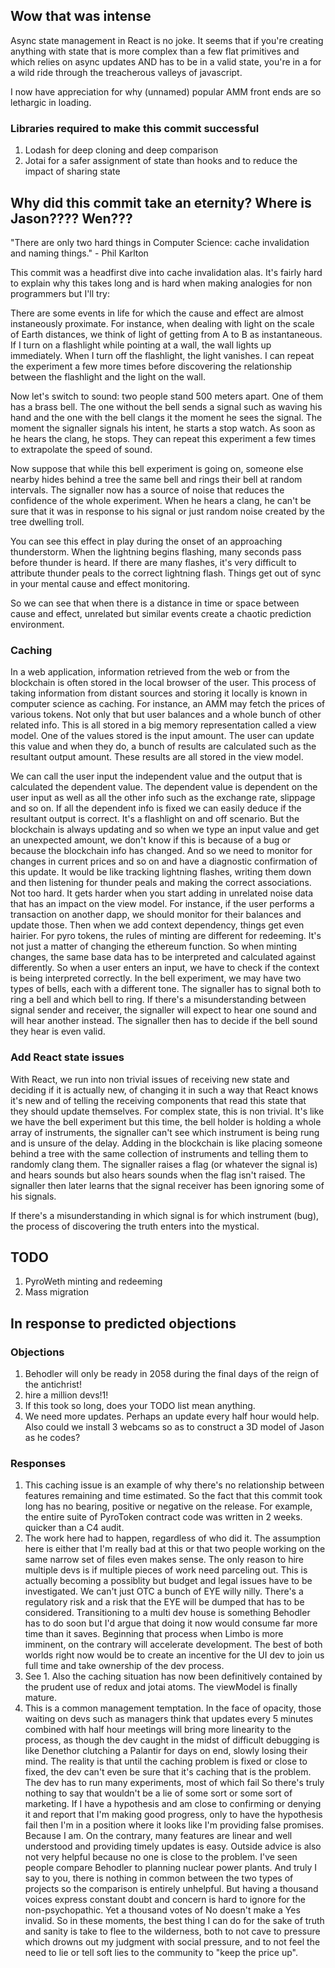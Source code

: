 ## Wow that was intense
Async state management in React is no joke. It seems that if you're creating anything with state that is more complex than a few flat primitives and which relies on async updates AND has to be in a valid state, you're in a for a wild ride through the treacherous valleys of javascript.

I now have appreciation for why (unnamed) popular AMM front ends are so lethargic in loading.

### Libraries required to make this commit successful
1. Lodash for deep cloning and deep comparison
2. Jotai for a safer assignment of state than hooks and to reduce the impact of sharing state

## Why did this commit take an eternity? Where is Jason???? Wen???

"There are only two hard things in Computer Science: cache invalidation and naming things." - Phil Karlton

This commit was a headfirst dive into cache invalidation alas. It's fairly hard to explain why this takes long and is hard when making analogies for non programmers but I'll try:

There are some events in life for which the cause and effect are almost instaneously proximate. For instance, when dealing with light on the scale of Earth distances, we think of light of getting from A to B as instantaneous. If I turn on a flashlight while pointing at a wall, the wall lights up immediately. When I turn off the flashlight, the light vanishes. I can repeat the experiment a few more times before discovering the relationship between the flashlight and the light on the wall.

Now let's switch to sound: two people stand 500 meters apart. One of them has a brass bell. The one without the bell sends a signal such as waving his hand and the one with the bell clangs it the moment he sees the signal. The moment the signaller signals his intent, he starts a stop watch. As soon as he hears the clang, he stops. They can repeat this experiment a few times to extrapolate the speed of sound.

Now suppose that while this bell experiment is going on, someone else nearby hides behind a tree the same bell and rings their bell at random intervals. The signaller now has a source of noise that reduces the confidence of the whole experiment. When he hears a clang, he can't be sure that it was in response to his signal or just random noise created by the tree dwelling troll.

You can see this effect in play during the onset of an approaching thunderstorm. When the lightning begins flashing, many seconds pass before thunder is heard. If there are many flashes, it's very difficult to attribute thunder peals to the correct lightning flash. Things get out of sync in your mental cause and effect monitoring.

So we can see that when there is a distance in time or space between cause and effect, unrelated but similar events create a chaotic prediction environment.

### Caching
In a web application, information retrieved from the web or from the blockchain is often stored in the local browser of the user. This process of taking information from distant sources and storing it locally is known in computer science as caching. For instance, an AMM may fetch the prices of various tokens. Not only that but user balances and a whole bunch of other related info. This is all stored in a big memory representation called a view model.
One of the values stored is the input amount. The user can update this value and when they do, a bunch of results are calculated such as the resultant output amount. These results are all stored in the view model.

We can call the user input the independent value and the output that is calculated the dependent value. The dependent value is dependent on the user input as well as all the other info such as the exchange rate, slippage and so on. If all the dependent info is fixed we can easily deduce if the resultant output is correct. It's a flashlight on and off scenario. But the blockchain is always updating and so when we type an input value and get an unexpected amount, we don't know if this is because of a bug or because the blockchain info has changed. And so we need to monitor for changes in current prices and so on and have a diagnostic confirmation of this update. It would be like tracking lightning flashes, writing them down and then listening for thunder peals and making the correct associations. Not too hard. 
It gets harder when you start adding in unrelated noise data that has an impact on the view model. For instance, if the user performs a transaction on another dapp, we should monitor for their balances and update those. Then when we add context dependency, things get even hairier. For pyro tokens, the rules of minting are different for redeeming. It's not just a matter of changing the ethereum function. So when minting changes, the same base data has to be interpreted and calculated against differently. 
So when a user enters an input, we have to check if the context is being interpreted correctly. 
In the bell experiment, we may have two types of bells, each with a different tone. The signaller has to signal both to ring a bell and which bell to ring. If there's a misunderstanding between signal sender and receiver, the signaller will expect to hear one sound and will hear another instead. The signaller then has to decide if the bell sound they hear is even valid.

### Add React state issues
With React, we run into non trivial issues of receiving new state and deciding if it is actually new, of changing it in such a way that React knows it's new and of telling the receiving components that read this state that they should update themselves.
For complex state, this is non trivial. It's like we have the bell experiment but this time, the bell holder is holding a whole array of instruments, the signaller can't see which instrument is being rung and is unsure of the delay. Adding in the blockchain is like placing someone behind a tree with the same collection of instruments and telling them to randomly clang them. The signaller raises a flag (or whatever the signal is) and hears sounds but also hears sounds when the flag isn't raised. The signaller then later learns that the signal receiver has been ignoring some of his signals.

If there's a misunderstanding in which signal is for which instrument (bug), the process of discovering the truth enters into the mystical.

## TODO
1. PyroWeth minting and redeeming
2. Mass migration

## In response to predicted objections

### Objections

1. Behodler will only be ready in 2058 during the final days of the reign of the antichrist!
2. hire a million devs!1!
3. If this took so long, does your TODO list mean anything.
4. We need more updates. Perhaps an update every half hour would help. Also could we install 3 webcams so as to construct a 3D model of Jason as he codes?

### Responses

1. This caching issue is an example of why there's no relationship between features remaining and time estimated. So the fact that this commit took long has no bearing, positive or negative on the release. For example, the entire suite of PyroToken contract code was written in 2 weeks. quicker than a C4 audit.
2. The work here had to happen, regardless of who did it. The assumption here is either that I'm really bad at this or that two people working on the same narrow set of files even makes sense. The only reason to hire multiple devs is if multiple pieces of work need parceling out. This is actually becoming a possiblity but budget and legal issues have to be investigated. We can't just OTC a bunch of EYE willy nilly. There's a regulatory risk and a risk that the EYE will be dumped that has to be considered. Transitioning to a multi dev house is something Behodler has to do soon but I'd argue that doing it now would consume far more time than it saves. Beginning that process when Limbo is more imminent, on the contrary will accelerate development.
The best of both worlds right now would be to create an incentive for the UI dev to join us full time and take ownership of the dev process.
3. See 1. Also the caching situation has now been definitively contained by the prudent use of redux and jotai atoms. The viewModel is finally mature.
4. This is a common management temptation. In the face of opacity, those waiting on devs such as managers think that updates every 5 minutes combined with half hour meetings will bring more linearity to the process, as though the dev caught in the midst of difficult debugging is like Denethor clutching a Palantir for days on end, slowly losing their mind. The reality is that until the caching problem is fixed or close to fixed, the dev can't even be sure that it's caching that is the problem. The dev has to run many experiments, most of which fail So there's truly nothing to say that wouldn't be a lie of some sort or some sort of marketing. If I have a hypothesis and am close to confirming or denying it and report that I'm making good progress, only to have the hypothesis fail then I'm in a position where it looks like I'm providing false promises. Because I am.
On the contrary, many features are linear and well understood and providing timely updates is easy. Outside advice is also not very helpful because no one is close to the problem. I've seen people compare Behodler to planning nuclear power plants. And truly I say to you, there is nothing in common between the two types of projects so the comparison is entirely unhelpful. But having a thousand voices express constant doubt and concern is hard to ignore for the non-psychopathic. Yet a thousand votes of No doesn't make a Yes invalid. So in these moments, the best thing I can do for the sake of truth and sanity is take to flee to the wilderness, both to not cave to pressure which drowns out my judgment with social pressure, and to not feel the need to lie or tell soft lies to the community to "keep the price up".